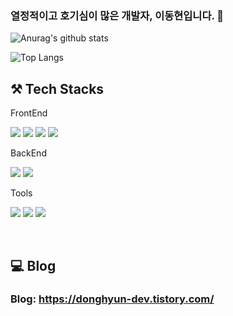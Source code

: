 ### 열정적이고 호기심이 많은 개발자, 이동현입니다. 🌱


  
![Anurag's github stats](https://github-readme-stats.vercel.app/api?username=Dhyunlee&show_icons=true&theme=radical)  
 
![Top Langs](https://github-readme-stats.vercel.app/api/top-langs/?username=Dhyunlee&layout=compact&theme=default )
  
## ⚒ Tech Stacks  

FrontEnd  

<img src="https://img.shields.io/badge/HTML5-E34F26?style=flat-square&logo=HTML5&logoColor=white"/> <img src="https://img.shields.io/badge/CSS3-1572B6?style=flat-square&logo=CSS3&logoColor=white"/> <img src="https://img.shields.io/badge/JAVASCRIPT-F7DF1E?style=flat-square&logo=JAVASCRIPT&logoColor=white" /> <img src="https://img.shields.io/badge/REACT-61DAFB?style=flat-square&logo=REACT&logoColor=white"/> 

BackEnd  

<img src="https://img.shields.io/badge/Node.js-339933?style=flat-square&logo=Node.js&logoColor=white" /> <img src="https://img.shields.io/badge/MONGODB-47A248?style=flat-square&logo=MONGODB&logoColor=white" /> 

Tools  

<img src="https://img.shields.io/badge/GIT-F05032?style=flat-square&logo=GIT&logoColor=white" /> <img src="https://img.shields.io/badge/GITHUB-181717?style=flat-square&logo=GITHUB&logoColor=white" /> <img src="https://img.shields.io/badge/NOTION-000000?style=flat-square&logo=NOTION&logoColor=white" />

<br/>

## 💻 Blog   

### Blog: https://donghyun-dev.tistory.com/ 
